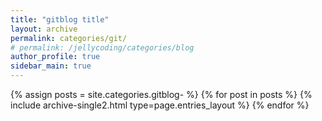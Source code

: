 ```yaml
---
title: "gitblog title"
layout: archive
permalink: categories/git/
# permalink: /jellycoding/categories/blog
author_profile: true
sidebar_main: true
---
```


{% assign posts = site.categories.gitblog- %}
{% for post in posts %} {% include archive-single2.html type=page.entries_layout %} {% endfor %}